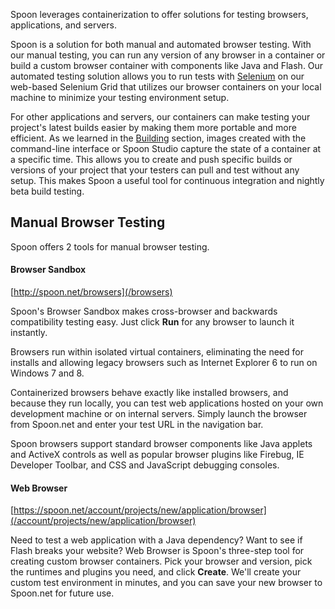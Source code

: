 Spoon leverages containerization to offer solutions for testing browsers, applications, and servers.

Spoon is a solution for both manual and automated browser testing. With our manual testing, you can run any version of any browser in a container or build a custom browser container with components like Java and Flash. Our automated testing solution allows you to run tests with [Selenium](http://seleniumhq.org) on our web-based Selenium Grid that utilizes our browser containers on your local machine to minimize your testing environment setup.

For other applications and servers, our containers can make testing your project's latest builds easier by making them more portable and more efficient. As we learned in the [Building](/docs/building) section, images created with the command-line interface or Spoon Studio capture the state of a container at a specific time. This allows you to create and push specific builds or versions of your project that your testers can pull and test without any setup. This makes Spoon a useful tool for continuous integration and nightly beta build testing.

## Manual Browser Testing

Spoon offers 2 tools for manual browser testing.

<!--TODO: revise all this when the new templating goes into place for these tools -->

#### Browser Sandbox

[http://spoon.net/browsers](/browsers)

Spoon's Browser Sandbox makes cross-browser and backwards compatibility testing easy. Just click **Run** for any browser to launch it instantly.

Browsers run within isolated virtual containers, eliminating the need for installs and allowing legacy browsers such as Internet Explorer 6 to run on Windows 7 and 8.

Containerized browsers behave exactly like installed browsers, and because they run locally, you can test web applications hosted on your own development machine or on internal servers. Simply launch the browser from Spoon.net and enter your test URL in the navigation bar.

Spoon browsers support standard browser components like Java applets and ActiveX controls as well as popular browser plugins like Firebug, IE Developer Toolbar, and CSS and JavaScript debugging consoles. 

#### Web Browser

[https://spoon.net/account/projects/new/application/browser](/account/projects/new/application/browser)

Need to test a web application with a Java dependency? Want to see if Flash breaks your website? Web Browser is Spoon's three-step tool for creating custom browser containers. Pick your browser and version, pick the runtimes and plugins you need, and click **Create**. We'll create your custom test environment in minutes, and you can save your new browser to Spoon.net for future use.